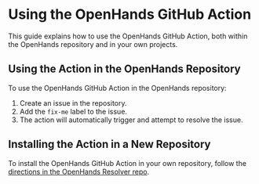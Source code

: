 # Using the OpenHands GitHub Action

This guide explains how to use the OpenHands GitHub Action, both within the OpenHands repository and in your own projects.

## Using the Action in the OpenHands Repository

To use the OpenHands GitHub Action in the OpenHands repository:

1. Create an issue in the repository.
2. Add the `fix-me` label to the issue.
3. The action will automatically trigger and attempt to resolve the issue.

## Installing the Action in a New Repository

To install the OpenHands GitHub Action in your own repository, follow the [directions in the OpenHands Resolver repo](https://github.com/All-Hands-AI/OpenHands-resolver?tab=readme-ov-file#using-the-github-actions-workflow).
